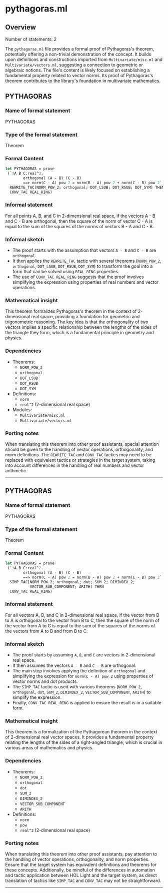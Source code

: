 # pythagoras.ml

## Overview

Number of statements: 2

The `pythagoras.ml` file provides a formal proof of Pythagoras's theorem, potentially offering a non-trivial demonstration of the concept. It builds upon definitions and constructions imported from `Multivariate/misc.ml` and `Multivariate/vectors.ml`, suggesting a connection to geometric or algebraic notions. The file's content is likely focused on establishing a fundamental property related to vector norms. Its proof of Pythagoras's theorem contributes to the library's foundation in multivariate mathematics.

## PYTHAGORAS

### Name of formal statement
PYTHAGORAS

### Type of the formal statement
Theorem

### Formal Content
```ocaml
let PYTHAGORAS = prove
 (`!A B C:real^2.
        orthogonal (A - B) (C - B)
        ==> norm(C - A) pow 2 = norm(B - A) pow 2 + norm(C - B) pow 2`,
  REWRITE_TAC[NORM_POW_2; orthogonal; DOT_LSUB; DOT_RSUB; DOT_SYM] THEN
  CONV_TAC REAL_RING)
```

### Informal statement
For all points A, B, and C in 2-dimensional real space, if the vectors A - B and C - B are orthogonal, then the square of the norm of vector C - A is equal to the sum of the squares of the norms of vectors B - A and C - B.

### Informal sketch
* The proof starts with the assumption that vectors `A - B` and `C - B` are `orthogonal`.
* It then applies the `REWRITE_TAC` tactic with several theorems (`NORM_POW_2`, `orthogonal`, `DOT_LSUB`, `DOT_RSUB`, `DOT_SYM`) to transform the goal into a form that can be solved using `REAL_RING` properties.
* The use of `CONV_TAC REAL_RING` suggests that the proof involves simplifying the expression using properties of real numbers and vector operations.

### Mathematical insight
This theorem formalizes Pythagoras's theorem in the context of 2-dimensional real space, providing a foundation for geometric and trigonometric reasoning. The key idea is that the orthogonality of two vectors implies a specific relationship between the lengths of the sides of the triangle they form, which is a fundamental principle in geometry and physics.

### Dependencies
* Theorems:
  + `NORM_POW_2`
  + `orthogonal`
  + `DOT_LSUB`
  + `DOT_RSUB`
  + `DOT_SYM`
* Definitions:
  + `norm`
  + `real^2` (2-dimensional real space)
* Modules:
  + `Multivariate/misc.ml`
  + `Multivariate/vectors.ml`

### Porting notes
When translating this theorem into other proof assistants, special attention should be given to the handling of vector operations, orthogonality, and norm definitions. The `REWRITE_TAC` and `CONV_TAC` tactics may need to be replaced with equivalent tactics or strategies in the target system, taking into account differences in the handling of real numbers and vector arithmetic.

---

## PYTHAGORAS

### Name of formal statement
PYTHAGORAS

### Type of the formal statement
Theorem

### Formal Content
```ocaml
let PYTHAGORAS = prove
 (`!A B C:real^2.
        orthogonal (A - B) (C - B)
        ==> norm(C - A) pow 2 = norm(B - A) pow 2 + norm(C - B) pow 2`,
  SIMP_TAC[NORM_POW_2; orthogonal; dot; SUM_2; DIMINDEX_2;
           VECTOR_SUB_COMPONENT; ARITH] THEN
  CONV_TAC REAL_RING)
```

### Informal statement
For all vectors A, B, and C in 2-dimensional real space, if the vector from B to A is orthogonal to the vector from B to C, then the square of the norm of the vector from A to C is equal to the sum of the squares of the norms of the vectors from A to B and from B to C.

### Informal sketch
* The proof starts by assuming `A`, `B`, and `C` are vectors in 2-dimensional real space.
* It then assumes the vectors `A - B` and `C - B` are orthogonal.
* The main step involves applying the definition of `orthogonal` and simplifying the expression for `norm(C - A) pow 2` using properties of vector norms and dot products.
* The `SIMP_TAC` tactic is used with various theorems (`NORM_POW_2`, `orthogonal`, `dot`, `SUM_2`, `DIMINDEX_2`, `VECTOR_SUB_COMPONENT`, `ARITH`) to simplify the expression.
* Finally, `CONV_TAC REAL_RING` is applied to ensure the result is in a suitable form.

### Mathematical insight
This theorem is a formalization of the Pythagorean theorem in the context of 2-dimensional real vector spaces. It provides a fundamental property relating the lengths of the sides of a right-angled triangle, which is crucial in various areas of mathematics and physics.

### Dependencies
* Theorems:
  + `NORM_POW_2`
  + `orthogonal`
  + `dot`
  + `SUM_2`
  + `DIMINDEX_2`
  + `VECTOR_SUB_COMPONENT`
  + `ARITH`
* Definitions:
  + `norm`
  + `pow`
  + `real^2` (2-dimensional real space)

### Porting notes
When translating this theorem into other proof assistants, pay attention to the handling of vector operations, orthogonality, and norm properties. Ensure that the target system has equivalent definitions and theorems for these concepts. Additionally, be mindful of the differences in automation and tactic application between HOL Light and the target system, as direct translation of tactics like `SIMP_TAC` and `CONV_TAC` may not be straightforward.

---

